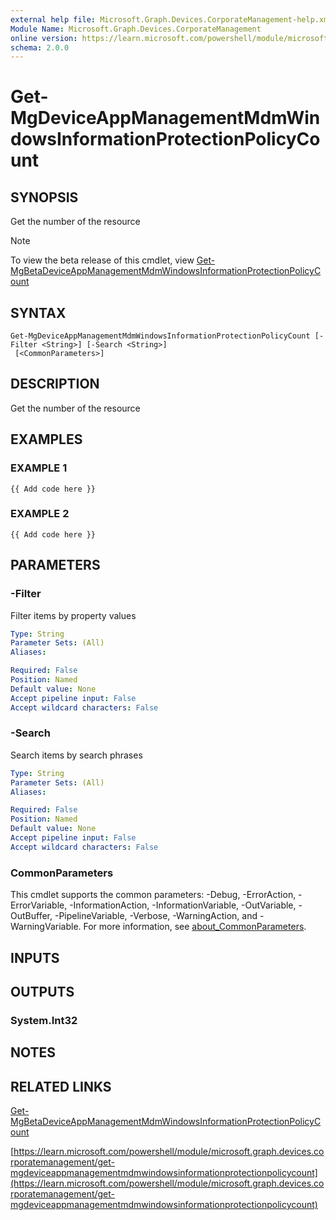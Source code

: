 ```yaml
---
external help file: Microsoft.Graph.Devices.CorporateManagement-help.xml
Module Name: Microsoft.Graph.Devices.CorporateManagement
online version: https://learn.microsoft.com/powershell/module/microsoft.graph.devices.corporatemanagement/get-mgdeviceappmanagementmdmwindowsinformationprotectionpolicycount
schema: 2.0.0
---
```


# Get-MgDeviceAppManagementMdmWindowsInformationProtectionPolicyCount

## SYNOPSIS
Get the number of the resource

> [!NOTE]
> To view the beta release of this cmdlet, view [Get-MgBetaDeviceAppManagementMdmWindowsInformationProtectionPolicyCount](/powershell/module/Microsoft.Graph.Beta.Devices.CorporateManagement/Get-MgBetaDeviceAppManagementMdmWindowsInformationProtectionPolicyCount?view=graph-powershell-beta)

## SYNTAX

```
Get-MgDeviceAppManagementMdmWindowsInformationProtectionPolicyCount [-Filter <String>] [-Search <String>]
 [<CommonParameters>]
```

## DESCRIPTION
Get the number of the resource

## EXAMPLES

### EXAMPLE 1
```
{{ Add code here }}
```

### EXAMPLE 2
```
{{ Add code here }}
```

## PARAMETERS

### -Filter
Filter items by property values

```yaml
Type: String
Parameter Sets: (All)
Aliases:

Required: False
Position: Named
Default value: None
Accept pipeline input: False
Accept wildcard characters: False
```

### -Search
Search items by search phrases

```yaml
Type: String
Parameter Sets: (All)
Aliases:

Required: False
Position: Named
Default value: None
Accept pipeline input: False
Accept wildcard characters: False
```

### CommonParameters
This cmdlet supports the common parameters: -Debug, -ErrorAction, -ErrorVariable, -InformationAction, -InformationVariable, -OutVariable, -OutBuffer, -PipelineVariable, -Verbose, -WarningAction, and -WarningVariable. For more information, see [about_CommonParameters](http://go.microsoft.com/fwlink/?LinkID=113216).

## INPUTS

## OUTPUTS

### System.Int32
## NOTES

## RELATED LINKS
[Get-MgBetaDeviceAppManagementMdmWindowsInformationProtectionPolicyCount](/powershell/module/Microsoft.Graph.Beta.Devices.CorporateManagement/Get-MgBetaDeviceAppManagementMdmWindowsInformationProtectionPolicyCount?view=graph-powershell-beta)

[https://learn.microsoft.com/powershell/module/microsoft.graph.devices.corporatemanagement/get-mgdeviceappmanagementmdmwindowsinformationprotectionpolicycount](https://learn.microsoft.com/powershell/module/microsoft.graph.devices.corporatemanagement/get-mgdeviceappmanagementmdmwindowsinformationprotectionpolicycount)


